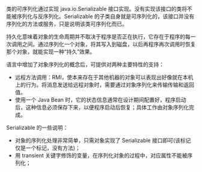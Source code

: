 
类的可序列化通过实现 java.io.Serializable 接口实现。没有实现该接口的类将不能被序列化与反序列化。Serializable 的子类自身就是可序列化的，该接口并没有序列化的方法或服务，只是说明该类可序列化而已。

持久化意味着对象的生命周期并不取决于程序是否正在执行，它存在于程序的每一次调用之间。通过序列化一个对象，将其写入到磁盘，以后再程序再次调用时恢复那个对象，就能实现一种“持久”效果。

语言中增加了对象序列化的概念后，可提供对两种主要特性的支持：
- 远程方法调用：RMI，使本来存在于其他机器的对象可以表现出好像就在本机上的行为。将消息发送给远程对象时，需要通过对象序列化来传输传输和返回值。
- 使用一个 Java Bean 时，它的状态信息通常在设计期间配置好，程序启动后，这种信息必须保存下来，以便程序启动后恢复；具体工作由对象序列化完成。

Serializable 的一些说明：
- 对象的序列化处理非常简单，只需对象实现了 Serializable 接口即可(该标记仅是一个标记，没有方法)；
- 用 transient 关键字修饰的变量，在序列化对象的过程中，对应属性不能被序列化；
